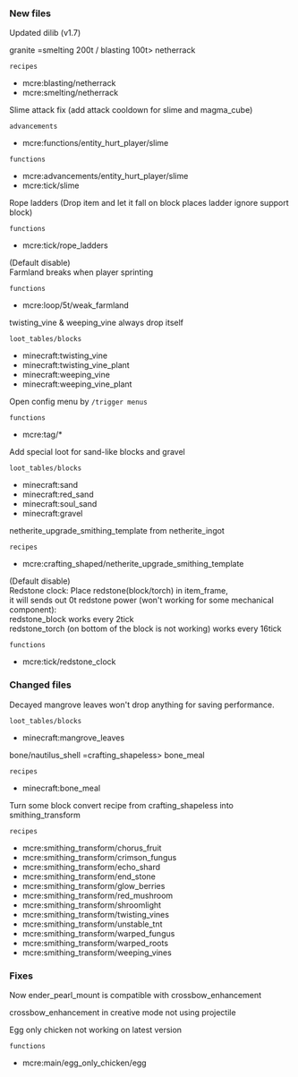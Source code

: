 ### New files

Updated dilib (v1.7)

granite =smelting 200t / blasting 100t> netherrack

`recipes`

- mcre:blasting/netherrack
- mcre:smelting/netherrack

Slime attack fix (add attack cooldown for slime and magma_cube)

`advancements`

- mcre:functions/entity_hurt_player/slime

`functions`

- mcre:advancements/entity_hurt_player/slime
- mcre:tick/slime

Rope ladders (Drop item and let it fall on block places ladder ignore support block)

`functions`

- mcre:tick/rope_ladders

(Default disable)  
Farmland breaks when player sprinting

`functions`

- mcre:loop/5t/weak_farmland

twisting_vine & weeping_vine always drop itself

`loot_tables/blocks`

- minecraft:twisting_vine
- minecraft:twisting_vine_plant
- minecraft:weeping_vine
- minecraft:weeping_vine_plant

Open config menu by `/trigger menus`

`functions`

- mcre:tag/\*

Add special loot for sand-like blocks and gravel

`loot_tables/blocks`

- minecraft:sand
- minecraft:red_sand
- minecraft:soul_sand
- minecraft:gravel

netherite_upgrade_smithing_template from netherite_ingot

`recipes`

- mcre:crafting_shaped/netherite_upgrade_smithing_template

(Default disable)  
Redstone clock: Place redstone(block/torch) in item_frame,  
it will sends out 0t redstone power (won't working for some mechanical component):  
redstone_block works every 2tick  
redstone_torch (on bottom of the block is not working) works every 16tick

`functions`

- mcre:tick/redstone_clock

### Changed files

Decayed mangrove leaves won't drop anything for saving performance.

`loot_tables/blocks`

- minecraft:mangrove_leaves

bone/nautilus_shell =crafting_shapeless> bone_meal

`recipes`

- minecraft:bone_meal

Turn some block convert recipe from crafting_shapeless into smithing_transform

`recipes`

- mcre:smithing_transform/chorus_fruit
- mcre:smithing_transform/crimson_fungus
- mcre:smithing_transform/echo_shard
- mcre:smithing_transform/end_stone
- mcre:smithing_transform/glow_berries
- mcre:smithing_transform/red_mushroom
- mcre:smithing_transform/shroomlight
- mcre:smithing_transform/twisting_vines
- mcre:smithing_transform/unstable_tnt
- mcre:smithing_transform/warped_fungus
- mcre:smithing_transform/warped_roots
- mcre:smithing_transform/weeping_vines

### Fixes

Now ender_pearl_mount is compatible with crossbow_enhancement

crossbow_enhancement in creative mode not using projectile

Egg only chicken not working on latest version

`functions`

- mcre:main/egg_only_chicken/egg
